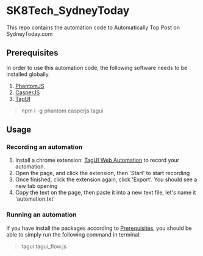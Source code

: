 # SK8Tech_SydneyToday
This repo contains the automation code to Automatically Top Post on SydneyToday.com

## Prerequisites

In order to use this automation code, the following software needs to be installed globally. 
1. [PhantomJS](http://phantomjs.org/)
1. [CasperJS](http://casperjs.org/)
1. [TagUI](https://github.com/kelaberetiv/TagUI)

> npm i -g phantom casperjs tagui

## Usage

### Recording an automation

1. Install a chrome extension: [TagUI Web Automation](https://chrome.google.com/webstore/detail/tagui-web-automation/egdllmehgfgjebhlkjmcnhiocfcidnjk) to record your automation. 
1. Open the page, and click the extension, then 'Start' to start recording
1. Once finished, click the extension again, click 'Export'. You should see a new tab opening
1. Copy the text on the page, then paste it into a new text file, let's name it 'automation.txt'

### Running an automation

If you have install the packages according to [Prerequisites](#prerequisites), you should be able to simply run the following command in terminal:

> tagui tagui_flow.js